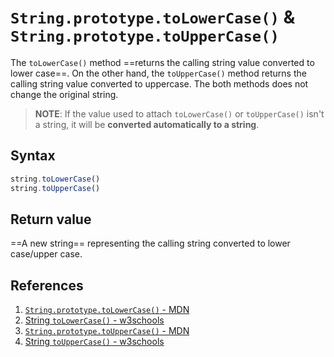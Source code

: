 # `String.prototype.toLowerCase()` & `String.prototype.toUpperCase()`

The `toLowerCase()` method ==returns the calling string value converted to lower case==. On the other hand, the `toUpperCase()` method returns the calling string value converted to uppercase. The both methods does not change the original string.

> **NOTE**: If the value used to attach `toLowerCase()` or `toUpperCase()` isn't a string, it will be **converted automatically to a string**.

## Syntax

```js
string.toLowerCase()
string.toUpperCase()
```

## Return value

==A new string== representing the calling string converted to lower case/upper case.

## References

1. [`String.prototype.toLowerCase()` - MDN](https://developer.mozilla.org/en-US/docs/Web/JavaScript/Reference/Global_Objects/String/toLowerCase)
2. [String `toLowerCase()` - w3schools](https://www.w3schools.com/jsref/jsref_tolowercase.asp)
3. [`String.prototype.toUpperCase()` - MDN](https://developer.mozilla.org/en-US/docs/Web/JavaScript/Reference/Global_Objects/String/toUpperCase)
4. [String `toUpperCase()` - w3schools](https://www.w3schools.com/jsref/jsref_touppercase.asp)
